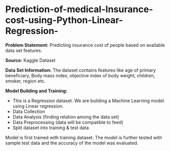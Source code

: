 # Prediction-of-medical-Insurance-cost-using-Python-Linear-Regression-
**Problem Statement:**   Predicting insurance cost of people based on available data set features.

**Source:** Kaggle Dataset

**Data Set Information:**
The dataset contains features like age of primary beneficiary, Body mass index, objective index of body weight, children, smoker, region etc.

**Model Building and Training:**
* This is a Regression dataset. We are building a Machine Learning model using Linear regression.
* Data Collection
* Data Analysis (finding relation among the data set)
* Data Preprocessing (data will be compatible to feed)
* Split dataset into training & test data 

Model is first trained with training dataset. The model is further tested with sample test data and the accuracy of the model was evaluated.
